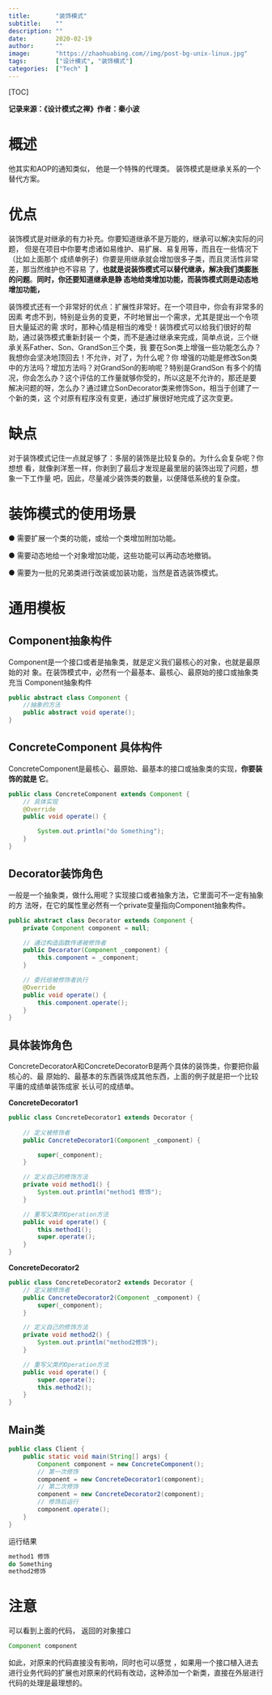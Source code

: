 ```yaml
---
title:       "装饰模式"
subtitle:    ""
description: ""
date:        2020-02-19
author:      ""
image:       "https://zhaohuabing.com//img/post-bg-unix-linux.jpg"
tags:        ["设计模式", "装饰模式"]
categories:  ["Tech" ]
---
```


[TOC]

**记录来源：《设计模式之禅》作者：秦小波**  

# 概述

他其实和AOP的通知类似， 他是一个特殊的代理类。  装饰模式是继承关系的一个替代方案。

# 优点

装饰模式是对继承的有力补充。你要知道继承不是万能的，继承可以解决实际的问题， 但是在项目中你要考虑诸如易维护、易扩展、易复用等，而且在一些情况下（比如上面那个 成绩单例子）你要是用继承就会增加很多子类，而且灵活性非常差，那当然维护也不容易 了，**也就是说装饰模式可以替代继承，解决我们类膨胀的问题**。**同时，你还要知道继承是静 态地给类增加功能，而装饰模式则是动态地增加功能，**

装饰模式还有一个非常好的优点：扩展性非常好。在一个项目中，你会有非常多的因素 考虑不到，特别是业务的变更，不时地冒出一个需求，尤其是提出一个令项目大量延迟的需 求时，那种心情是相当的难受！装饰模式可以给我们很好的帮助，通过装饰模式重新封装一 个类，而不是通过继承来完成，简单点说，三个继承关系Father、Son、GrandSon三个类，我 要在Son类上增强一些功能怎么办？我想你会坚决地顶回去！不允许，对了，为什么呢？你 增强的功能是修改Son类中的方法吗？增加方法吗？对GrandSon的影响呢？特别是GrandSon 有多个的情况，你会怎么办？这个评估的工作量就够你受的，所以这是不允许的，那还是要 解决问题的呀，怎么办？通过建立SonDecorator类来修饰Son，相当于创建了一个新的类，这 个对原有程序没有变更，通过扩展很好地完成了这次变更。

# 缺点

对于装饰模式记住一点就足够了：多层的装饰是比较复杂的。为什么会复杂呢？你想想 看，就像剥洋葱一样，你剥到了最后才发现是最里层的装饰出现了问题，想象一下工作量 吧，因此，尽量减少装饰类的数量，以便降低系统的复杂度。



# 装饰模式的使用场景

● 需要扩展一个类的功能，或给一个类增加附加功能。 

● 需要动态地给一个对象增加功能，这些功能可以再动态地撤销。

● 需要为一批的兄弟类进行改装或加装功能，当然是首选装饰模式。



# 通用模板

## Component抽象构件

Component是一个接口或者是抽象类，就是定义我们最核心的对象，也就是最原始的对 象。在装饰模式中，必然有一个最基本、最核心、最原始的接口或抽象类充当 Component抽象构件

```java
public abstract class Component { 
    //抽象的方法 
    public abstract void operate(); 
}
```



## ConcreteComponent 具体构件

ConcreteComponent是最核心、最原始、最基本的接口或抽象类的实现，**你要装饰的就是 它**。

```java
public class ConcreteComponent extends Component { 
    // 具体实现
    @Override
    public void operate() {

        System.out.println("do Something");
    }
}
```



## Decorator装饰角色

一般是一个抽象类，做什么用呢？实现接口或者抽象方法，它里面可不一定有抽象的方 法呀，在它的属性里必然有一个private变量指向Component抽象构件。

```java
public abstract class Decorator extends Component {
    private Component component = null;

    // 通过构造函数传递被修饰者
    public Decorator(Component _component) {
        this.component = _component;
    }

    // 委托给被修饰者执行
    @Override
    public void operate() {
        this.component.operate();
    }
}
```



## 具体装饰角色

ConcreteDecoratorA和ConcreteDecoratorB是两个具体的装饰类，你要把你最核心的、最 原始的、最基本的东西装饰成其他东西，上面的例子就是把一个比较平庸的成绩单装饰成家 长认可的成绩单。

**ConcreteDecorator1**

```java
public class ConcreteDecorator1 extends Decorator {
    
    // 定义被修饰者
    public ConcreteDecorator1(Component _component) {

        super(_component);
    }

    // 定义自己的修饰方法
    private void method1() {
        System.out.println("method1 修饰");
    }

    // 重写父类的Operation方法
    public void operate() {
        this.method1();
        super.operate();
    }
}
```

**ConcreteDecorator2**

```java
public class ConcreteDecorator2 extends Decorator {
    // 定义被修饰者
    public ConcreteDecorator2(Component _component) {
        super(_component);
    }

    // 定义自己的修饰方法
    private void method2() {
        System.out.println("method2修饰");
    }

    // 重写父类的Operation方法
    public void operate() {
        super.operate();
        this.method2();
    }
}
```



## Main类

```java
public class Client {
    public static void main(String[] args) {
        Component component = new ConcreteComponent(); 
        // 第一次修饰
        component = new ConcreteDecorator1(component); 
        // 第二次修饰
        component = new ConcreteDecorator2(component); 
        // 修饰后运行
        component.operate();
    }
}
```

运行结果

```java
method1 修饰
do Something
method2修饰
```



# 注意

可以看到上面的代码， 返回的对象接口

```java
Component component
```

如此，对原来的代码直接没有影响，同时也可以感觉 ，如果用一个接口植入进去进行业务代码的扩展也对原来的代码有改动，这种添加一个新类，直接在外层进行代码的处理是最理想的。 